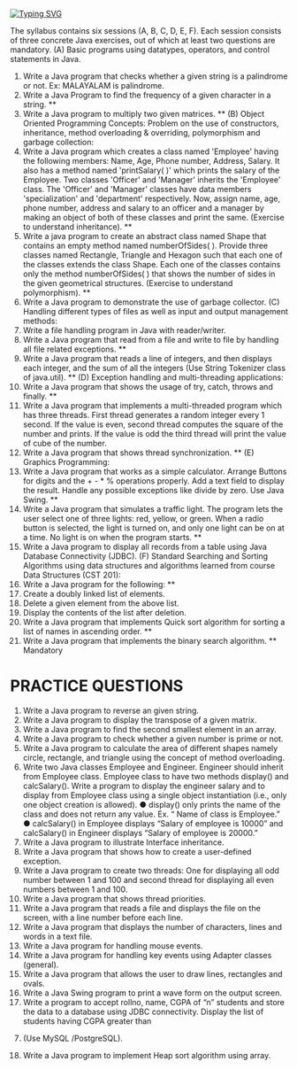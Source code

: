 [![Typing SVG](https://readme-typing-svg.demolab.com?font=Bodoni+Moda+SC&size=30&pause=1000&width=435&lines=S3-OOPS-in-JAVA-LAB_SJCET_23-27;KTU+KSL+203;SYLLABUS+-+2019+KTU+SCHEME)](https://git.io/typing-svg)


The syllabus contains six sessions (A, B, C, D, E, F). Each session consists of three concrete
Java exercises, out of which at least two questions are mandatory.
(A) Basic programs using datatypes, operators, and control statements in Java.
1) Write a Java program that checks whether a given string is a palindrome or not.
Ex: MALAYALAM is palindrome.
2) Write a Java Program to find the frequency of a given character in a string. **
3) Write a Java program to multiply two given matrices. **
(B) Object Oriented Programming Concepts: Problem on the use of constructors, inheritance,
method overloading & overriding, polymorphism and garbage collection:
4) Write a Java program which creates a class named 'Employee' having the following
members: Name, Age, Phone number, Address, Salary. It also has a method named 'printSalary( )' which prints the salary of the Employee. Two classes 'Officer' and 'Manager'
inherits the 'Employee' class. The 'Officer' and 'Manager' classes have data members 'specialization' and 'department' respectively. Now, assign name, age, phone number, address
and salary to an officer and a manager by making an object of both of these classes and
print the same. (Exercise to understand inheritance). **
5) Write a java program to create an abstract class named Shape that contains an empty
method named numberOfSides( ). Provide three classes named Rectangle, Triangle and
Hexagon such that each one of the classes extends the class Shape. Each one of the classes contains only the method numberOfSides( ) that shows the number of sides in the given geometrical structures. (Exercise to understand polymorphism). **
6) Write a Java program to demonstrate the use of garbage collector.
(C) Handling different types of files as well as input and output management methods:
7) Write a file handling program in Java with reader/writer.
8) Write a Java program that read from a file and write to file by handling all file related exceptions. **
9) Write a Java program that reads a line of integers, and then displays each integer, and the
sum of all the integers (Use String Tokenizer class of java.util). **
(D) Exception handling and multi-threading applications:
10) Write a Java program that shows the usage of try, catch, throws and finally. **
11) Write a Java program that implements a multi-threaded program which has three threads.
First thread generates a random integer every 1 second. If the value is even, second
thread computes the square of the number and prints. If the value is odd the third thread
will print the value of cube of the number.
12) Write a Java program that shows thread synchronization. **
(E) Graphics Programming:
13) Write a Java program that works as a simple calculator. Arrange Buttons for digits and
the + - * % operations properly. Add a text field to display the result. Handle any possible
exceptions like divide by zero. Use Java Swing. **
14) Write a Java program that simulates a traffic light. The program lets the user select one of
three lights: red, yellow, or green. When a radio button is selected, the light is turned on,
and only one light can be on at a time. No light is on when the program starts. **
15) Write a Java program to display all records from a table using Java Database Connectivity (JDBC).
(F) Standard Searching and Sorting Algorithms using data structures and algorithms learned
from course Data Structures (CST 201):
16) Write a Java program for the following: **
1) Create a doubly linked list of elements.
2) Delete a given element from the above list.
3) Display the contents of the list after deletion.
17) Write a Java program that implements Quick sort algorithm for sorting a list of names in
ascending order. **
18) Write a Java program that implements the binary search algorithm.
** Mandatory

# PRACTICE QUESTIONS
1) Write a Java program to reverse an given string.
2) Write a Java program to display the transpose of a given matrix.
3) Write a Java program to find the second smallest element in an array.
4) Write a Java program to check whether a given number is prime or not.
5) Write a Java program to calculate the area of different shapes namely circle, rectangle,
and triangle using the concept of method overloading.
6) Write two Java classes Employee and Engineer. Engineer should inherit from Employee
class. Employee class to have two methods display() and calcSalary(). Write a program to
display the engineer salary and to display from Employee class using a single object instantiation (i.e., only one object creation is allowed).
● display() only prints the name of the class and does not return any value. Ex. “ Name
of class is Employee.”
● calcSalary() in Employee displays “Salary of employee is 10000” and calcSalary() in
Engineer displays “Salary of employee is 20000.”
7) Write a Java program to illustrate Interface inheritance.
8) Write a Java program that shows how to create a user-defined exception.
9) Write a Java program to create two threads: One for displaying all odd number between 1
and 100 and second thread for displaying all even numbers between 1 and 100.
10) Write a Java program that shows thread priorities.
11) Write a Java program that reads a file and displays the file on the screen, with a line
number before each line.
12) Write a Java program that displays the number of characters, lines and words in a text
file.
13) Write a Java program for handling mouse events.
14) Write a Java program for handling key events using Adapter classes (general).
15) Write a Java program that allows the user to draw lines, rectangles and ovals.
16) Write a Java Swing program to print a wave form on the output screen.
17) Write a program to accept rollno, name, CGPA of “n” students and store the data to a
database using JDBC connectivity. Display the list of students having CGPA greater than
7. (Use MySQL /PostgreSQL).
18) Write a Java program to implement Heap sort algorithm using array.
